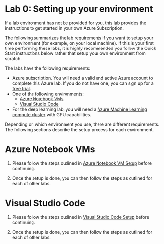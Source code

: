 # Lab 0: Setting up your environment 

If a lab environment has not be provided for you, this lab provides the instructions to get started in your own Azure Subscription.

The following summarizes the lab requirements if you want to setup your own environment (for example, on your local machine). If this is your first time performing these labs, it is highly recommended you follow the Quick Start instructions below rather that setup your own environment from scratch.

The labs have the following requirements:
- Azure subscription. You will need a valid and active Azure account to complete this Azure lab. If you do not have one, you can sign up for a [free trial](https://azure.microsoft.com/en-us/free/).
- One of the following environments:
    - [Azure Notebook VMs](https://azure.microsoft.com/en-us/services/machine-learning/)
    - [Visual Studio Code](https://code.visualstudio.com/docs/setup/setup-overview)
- For the deep learning lab, you will need a [Azure Machine Learning compute cluster](https://docs.microsoft.com/en-us/azure/machine-learning/service/how-to-set-up-training-targets#amlcompute) with GPU capabilities.

Depending on which environment you use, there are different requirements. The following sections describe the setup process for each environment.

# Azure Notebook VMs

1. Please follow the steps outlined in [Azure Notebook VM Setup](./azure-notebook-vm-setup) before continuing.

2. Once the setup is done, you can then follow the steps as outlined for each of other labs.

# Visual Studio Code

1. Please follow the steps outlined in [Visual Studio Code Setup](./visual-studio-code-setup) before continuing.

2. Once the setup is done, you can then follow the steps as outlined for each of other labs.
